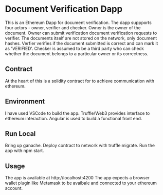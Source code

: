 # Document Verification Dapp

This is an Ethereum Dapp for document verification. The dapp suppports four actors - owner, verifier and checker.
Owner is the owner of the document. Owner can submit verification document verification requests to verifier.
The documents itself are not stored on the network, only document hashes.
Verfier verifies if the document submitted is correct and can mark it as 'VERIFIED'.
Checker is assumed to be a third party who can check whether the document belongs to a particular owner or its correctness.  

## Contract
At the heart of this is a solidity contract for to achieve communication with ethereum. 

## Environment
I have used VSCode to build the app. Truffle/Web3 provides interface to ethereum interaction.
Angular is used to build a functional front end.

## Run Local
Bring up ganache. 
Deploy contract to network with truffle migrate.
Run the app with npm start.

## Usage
The app is available at http://localhost:4200
The app expects a browser wallet plugin like Metamask to be avaibale and connected to your ethereum account.
